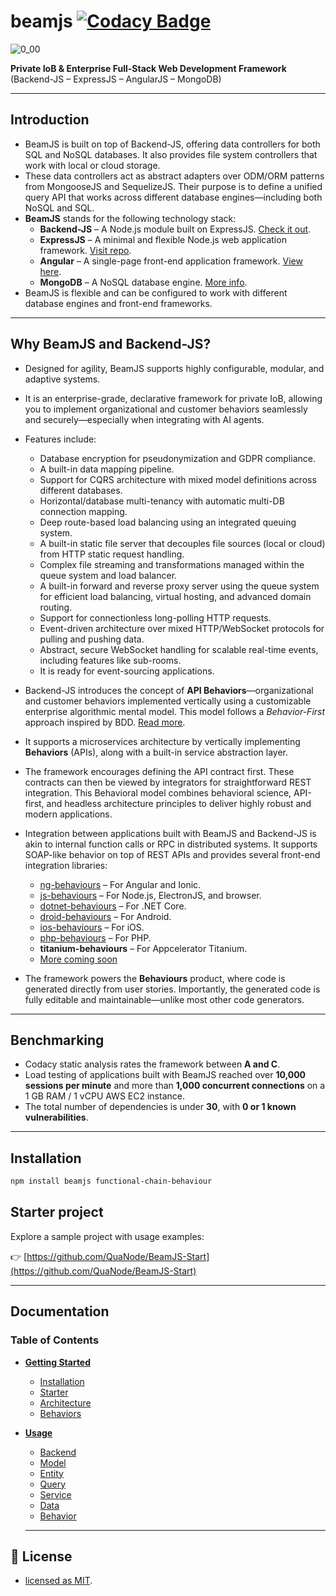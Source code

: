 # beamjs [![Codacy Badge](https://app.codacy.com/project/badge/Grade/518c2b67f61142ca833c75c6c07ccd43)](https://www.codacy.com/gh/QuaNode/beamjs/dashboard?utm_source=github.com&amp;utm_medium=referral&amp;utm_content=QuaNode/beamjs&amp;utm_campaign=Badge_Grade)

![0_00](https://user-images.githubusercontent.com/3101473/227795966-12f87168-4b4a-454f-a806-0a72f5a1fe5d.png)

**Private IoB & Enterprise Full-Stack Web Development Framework**  
(Backend-JS – ExpressJS – AngularJS – MongoDB)

---

## Introduction

- BeamJS is built on top of Backend-JS, offering data controllers for both SQL and NoSQL databases. It also provides file system controllers that work with local or cloud storage.
- These data controllers act as abstract adapters over ODM/ORM patterns from MongooseJS and SequelizeJS. Their purpose is to define a unified query API that works across different database engines—including both NoSQL and SQL.
- **BeamJS** stands for the following technology stack:
  - **Backend-JS** – A Node.js module built on ExpressJS. [Check it out](https://github.com/quaNode/Backend-JS).
  - **ExpressJS** – A minimal and flexible Node.js web application framework. [Visit repo](https://github.com/expressjs/expressjs.com).
  - **Angular** – A single-page front-end application framework. [View here](https://github.com/angular/angular).
  - **MongoDB** – A NoSQL database engine. [More info](https://github.com/mongodb/mongo).
- BeamJS is flexible and can be configured to work with different database engines and front-end frameworks.

---

## Why BeamJS and Backend-JS?

- Designed for agility, BeamJS supports highly configurable, modular, and adaptive systems.
- It is an enterprise-grade, declarative framework for private IoB, allowing you to implement organizational and customer behaviors seamlessly and securely—especially when integrating with AI agents.
- Features include:
  - Database encryption for pseudonymization and GDPR compliance.
  - A built-in data mapping pipeline.
  - Support for CQRS architecture with mixed model definitions across different databases.
  - Horizontal/database multi-tenancy with automatic multi-DB connection mapping.
  - Deep route-based load balancing using an integrated queuing system.
  - A built-in static file server that decouples file sources (local or cloud) from HTTP static request handling.
  - Complex file streaming and transformations managed within the queue system and load balancer.
  - A built-in forward and reverse proxy server using the queue system for efficient load balancing, virtual hosting, and advanced domain routing.
  - Support for connectionless long-polling HTTP requests.
  - Event-driven architecture over mixed HTTP/WebSocket protocols for pulling and pushing data.
  - Abstract, secure WebSocket handling for scalable real-time events, including features like sub-rooms.
  - It is ready for event-sourcing applications.

- Backend-JS introduces the concept of **API Behaviors**—organizational and customer behaviors implemented vertically using a customizable enterprise algorithmic mental model. This model follows a *Behavior-First* approach inspired by BDD. [Read more](https://github.com/QuaNode/Backend-JS/wiki/Behavior-first-design).

- It supports a microservices architecture by vertically implementing **Behaviors** (APIs), along with a built-in service abstraction layer.
- The framework encourages defining the API contract first. These contracts can then be viewed by integrators for straightforward REST integration. This Behavioral model combines behavioral science, API-first, and headless architecture principles to deliver highly robust and modern applications.

- Integration between applications built with BeamJS and Backend-JS is akin to internal function calls or RPC in distributed systems. It supports SOAP-like behavior on top of REST APIs and provides several front-end integration libraries:
  - [ng-behaviours](https://github.com/QuaNode/ng-behaviours) – For Angular and Ionic.
  - [js-behaviours](https://github.com/QuaNode/js-behaviours) – For Node.js, ElectronJS, and browser.
  - [dotnet-behaviours](https://github.com/QuaNode/dotnet-behaviours) – For .NET Core.
  - [droid-behaviours](https://github.com/QuaNode/droid-behaviours) – For Android.
  - [ios-behaviours](https://github.com/QuaNode/ios-behaviours) – For iOS.
  - [php-behaviours](https://github.com/QuaNode/php-behaviours) – For PHP.
  - **titanium-behaviours** – For Appcelerator Titanium.
  - [More coming soon](https://github.com/QuaNode)

- The framework powers the **Behaviours** product, where code is generated directly from user stories. Importantly, the generated code is fully editable and maintainable—unlike most other code generators.

---

## Benchmarking

- Codacy static analysis rates the framework between **A and C**.
- Load testing of applications built with BeamJS reached over **10,000 sessions per minute** and more than **1,000 concurrent connections** on a 1 GB RAM / 1 vCPU AWS EC2 instance.
- The total number of dependencies is under **30**, with **0 or 1 known vulnerabilities**.

---

## Installation

```bash
npm install beamjs functional-chain-behaviour
```

## Starter project

Explore a sample project with usage examples:

👉 [https://github.com/QuaNode/BeamJS-Start](https://github.com/QuaNode/BeamJS-Start)

---

## Documentation

### Table of Contents

- **[Getting Started](./docs/installation/installation.md)**
  - [Installation](./docs/installation/installation.md)
  - [Starter](./docs/installation/starter.md)
  - [Architecture](./docs/architecture.md)
  - [Behaviors](./docs/behaviors.md)
- **[Usage](./docs/usage/backend.md)**
  - [Backend](./docs/usage/backend.md)
  - [Model](./docs/usage/model.md)
  - [Entity](./docs/usage/entity.md)
  - [Query](./docs/usage/query.md)
  - [Service](./docs/usage/service.md)
  - [Data](./docs/usage/data.md)
  - [Behavior](./docs/usage/behavior.md)

  ---

## 📄 License

- [licensed as MIT](./LICENSE).
